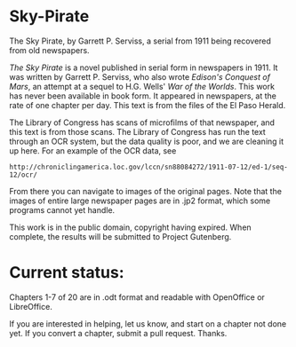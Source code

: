 # Sky-Pirate
The Sky Pirate, by Garrett P. Serviss, a serial from 1911 being recovered from old newspapers.

*The Sky Pirate* is a novel published in serial form in newspapers in 1911. It
was written by Garrett P. Serviss, who also wrote *Edison's Conquest of Mars*, an
attempt at a sequel to H.G. Wells' *War of the Worlds*.
This work has never been available in book form.  It appeared in newspapers, at the
rate of one chapter per day.  This text is from the files of the El Paso Herald.

The Library of Congress has scans of microfilms of that newspaper, and this text
is from those scans.  The Library of Congress has run the text through an OCR
system, but the data quality is poor, and we are cleaning it up here. For
an example of the OCR data, see

    http://chroniclingamerica.loc.gov/lccn/sn88084272/1911-07-12/ed-1/seq-12/ocr/
    
From there you can navigate to images of the original pages.  Note that the images
of entire large newspaper pages are in .jp2 format, which some programs cannot yet handle.

This work is in the public domain, copyright having expired.  When complete, the
results will be submitted to Project Gutenberg.


# Current status: 

Chapters 1-7 of 20 are in .odt format and readable with OpenOffice or LibreOffice.

If you are interested in helping, let us know, and start on a chapter not done yet.
If you convert a chapter, submit a pull request.  Thanks.
